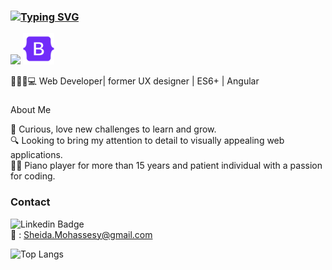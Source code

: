 ### <div align-items: center >[![Typing SVG](https://readme-typing-svg.demolab.com?font=Reem+Kufi&weight=500&size=27&duration=3000&pause=2000&color=FFFAFA&background=0c1117&center=true&vCenter=true&width=500&lines=Hi%2C+I'm+Sheida!+%20+Nice+to+meet+you+%F0%9F%91%8B)](https://git.io/typing-svg)</div>

<p>
  <img src="https://skillicons.dev/icons?i=angular,mongodb,expressjs,nodejs,javascript,html,css,bootstrap" />
  <img src="https://raw.githubusercontent.com/devicons/devicon/master/icons/bootstrap/bootstrap-plain.svg" alt="React Bootstrap Logo" width="50" />
</p>






👨🏻‍💻💻 Web Developer| former UX designer  |  ES6+  |  Angular
 <br/> 


###
About Me

🌱 Curious, love new challenges to learn and grow.
<br/>
🔍 Looking to bring my attention to detail to visually appealing web applications.
<br/>
🏃🏻 Piano player for more than 15 years and patient individual with a passion for coding.
<br/>


### Contact
![Linkedin Badge](https://img.shields.io/badge/-LinkedIn-blue?style=for-the-badge&logo=Linkedin&&target=_blanklogoColor=white&link=https://www.linkedin.com/in/sheida-mohassesy/) 
<br/>
📧 : <a href="mailto:Sheida.Mohassesy@gmail.com">Sheida.Mohassesy@gmail.com</a>



![Top Langs](https://github-readme-stats.vercel.app/api/top-langs/?username=hesamde&layout=compact&theme=swift&hide_border=true&bg_color=FFFFFF66)
</div>



  
